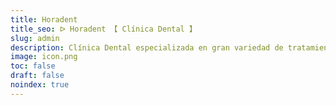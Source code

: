 ```yaml
---
title: Horadent
title_seo: ᐅ Horadent 【 Clínica Dental 】
slug: admin
description: Clínica Dental especializada en gran variedad de tratamientos como endodoncias, estética dental e Invisalign. Situada en Pilar de la Horadada, Alicante.
image: icon.png
toc: false
draft: false
noindex: true
---
```

